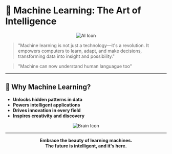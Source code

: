 
# 🧠 Machine Learning: The Art of Intelligence

<p align="center">
	<img src="https://img.icons8.com/color/96/000000/artificial-intelligence.png" alt="AI Icon"/>
</p>

> "Machine learning is not just a technology—it's a revolution. It empowers computers to learn, adapt, and make decisions, transforming data into insight and possibility."

> "Machine can now understand human languague too"

---

## 🌟 Why Machine Learning?

- **Unlocks hidden patterns in data**
- **Powers intelligent applications**
- **Drives innovation in every field**
- **Inspires creativity and discovery**

<p align="center">
	<img src="https://img.icons8.com/fluency/96/000000/brain.png" alt="Brain Icon"/>
</p>

---

<p align="center">
	<b>Embrace the beauty of learning machines.<br>The future is intelligent, and it's here.</b>
</p>
